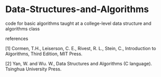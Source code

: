 # Data-Structures-and-Algorithms
code for basic algorithms taught at a college-level data structure and algorithms class

references

[1] Cormen, T.H., Leiserson, C. E., Rivest, R. L., Stein, C., Introduction to Algorithms, Third Edition, MIT Press.

[2] Yan, W. and Wu. W., Data Structures and Algorithms (C language). Tsinghua University Press.


